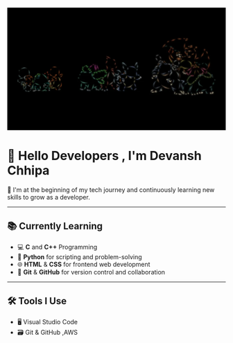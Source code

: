 ![Image](./banner.webp)
# 👋 Hello Developers , I'm Devansh Chhipa

🚀 I'm at the beginning of my tech journey and continuously learning new skills to grow as a developer.

---

## 📚 Currently Learning

- 💻 **C** and **C++** Programming  
- 🐍 **Python** for scripting and problem-solving  
- 🌐 **HTML** & **CSS** for frontend web development  
- 🔧 **Git** & **GitHub** for version control and collaboration  

---

## 🛠️ Tools I Use

- 🖥️ Visual Studio Code  
- 🗃️ Git & GitHub ,AWS 

